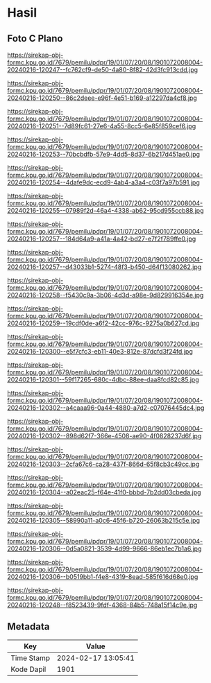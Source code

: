 # Hasil

## Foto C Plano

https://sirekap-obj-formc.kpu.go.id/7679/pemilu/pdpr/19/01/07/20/08/1901072008004-20240216-120247--fc762cf9-de50-4a80-8f82-42d3fc913cdd.jpg

https://sirekap-obj-formc.kpu.go.id/7679/pemilu/pdpr/19/01/07/20/08/1901072008004-20240216-120250--86c2deee-e96f-4e51-b169-a12297da4cf8.jpg

https://sirekap-obj-formc.kpu.go.id/7679/pemilu/pdpr/19/01/07/20/08/1901072008004-20240216-120251--7d89fc61-27e6-4a55-8cc5-6e85f859cef6.jpg

https://sirekap-obj-formc.kpu.go.id/7679/pemilu/pdpr/19/01/07/20/08/1901072008004-20240216-120253--70bcbdfb-57e9-4dd5-8d37-6b217d451ae0.jpg

https://sirekap-obj-formc.kpu.go.id/7679/pemilu/pdpr/19/01/07/20/08/1901072008004-20240216-120254--4dafe9dc-ecd9-4ab4-a3a4-c03f7a97b591.jpg

https://sirekap-obj-formc.kpu.go.id/7679/pemilu/pdpr/19/01/07/20/08/1901072008004-20240216-120255--07989f2d-46a4-4338-ab62-95cd955ccb88.jpg

https://sirekap-obj-formc.kpu.go.id/7679/pemilu/pdpr/19/01/07/20/08/1901072008004-20240216-120257--184d64a9-a41a-4a42-bd27-e7f2f789ffe0.jpg

https://sirekap-obj-formc.kpu.go.id/7679/pemilu/pdpr/19/01/07/20/08/1901072008004-20240216-120257--d43033b1-5274-48f3-b450-d64f13080262.jpg

https://sirekap-obj-formc.kpu.go.id/7679/pemilu/pdpr/19/01/07/20/08/1901072008004-20240216-120258--f5430c9a-3b06-4d3d-a98e-9d829916354e.jpg

https://sirekap-obj-formc.kpu.go.id/7679/pemilu/pdpr/19/01/07/20/08/1901072008004-20240216-120259--19cdf0de-a6f2-42cc-976c-9275a0b627cd.jpg

https://sirekap-obj-formc.kpu.go.id/7679/pemilu/pdpr/19/01/07/20/08/1901072008004-20240216-120300--e5f7cfc3-eb11-40e3-812e-87dcfd3f24fd.jpg

https://sirekap-obj-formc.kpu.go.id/7679/pemilu/pdpr/19/01/07/20/08/1901072008004-20240216-120301--59f17265-680c-4dbc-88ee-daa8fcd82c85.jpg

https://sirekap-obj-formc.kpu.go.id/7679/pemilu/pdpr/19/01/07/20/08/1901072008004-20240216-120302--a4caaa96-0a44-4880-a7d2-c07076445dc4.jpg

https://sirekap-obj-formc.kpu.go.id/7679/pemilu/pdpr/19/01/07/20/08/1901072008004-20240216-120302--898d62f7-366e-4508-ae90-4f0828237d6f.jpg

https://sirekap-obj-formc.kpu.go.id/7679/pemilu/pdpr/19/01/07/20/08/1901072008004-20240216-120303--2cfa67c6-ca28-437f-866d-65f8cb3c49cc.jpg

https://sirekap-obj-formc.kpu.go.id/7679/pemilu/pdpr/19/01/07/20/08/1901072008004-20240216-120304--a02eac25-f64e-41f0-bbbd-7b2dd03cbeda.jpg

https://sirekap-obj-formc.kpu.go.id/7679/pemilu/pdpr/19/01/07/20/08/1901072008004-20240216-120305--58990a11-a0c6-45f6-b720-26063b215c5e.jpg

https://sirekap-obj-formc.kpu.go.id/7679/pemilu/pdpr/19/01/07/20/08/1901072008004-20240216-120306--0d5a0821-3539-4d99-9666-86eb1ec7b1a6.jpg

https://sirekap-obj-formc.kpu.go.id/7679/pemilu/pdpr/19/01/07/20/08/1901072008004-20240216-120306--b0519bb1-f4e8-4319-8ead-585f616d68e0.jpg

https://sirekap-obj-formc.kpu.go.id/7679/pemilu/pdpr/19/01/07/20/08/1901072008004-20240216-120248--f8523439-9fdf-4368-84b5-748a15f14c9e.jpg


## Metadata

| Key        | Value               |
| ---------- | ------------------- |
| Time Stamp | 2024-02-17 13:05:41 |
| Kode Dapil | 1901                |



